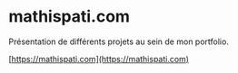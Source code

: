 # mathispati.com

Présentation de différents projets au sein de mon portfolio.

[https://mathispati.com](https://mathispati.com)